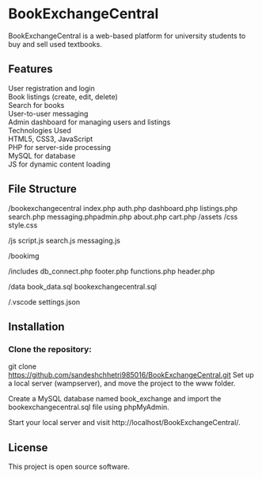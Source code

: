 # BookExchangeCentral

BookExchangeCentral is a web-based platform for university students to buy and sell used textbooks.

## Features

User registration and login  
Book listings (create, edit, delete)  
Search for books  
User-to-user messaging  
Admin dashboard for managing users and listings  
Technologies Used  
HTML5, CSS3, JavaScript  
PHP for server-side processing  
MySQL for database  
JS for dynamic content loading  

## File Structure

/bookexchangecentral
index.php
auth.php
dashboard.php
listings.php
search.php
messaging.phpadmin.php
about.php
cart.php
/assets
  /css
   style.css

  /js
   script.js
   search.js
   messaging.js

  /bookimg

  /includes
   db_connect.php
   footer.php
   functions.php
   header.php

  /data
   book_data.sql
   bookexchangecentral.sql

  /.vscode
   settings.json


## Installation

### Clone the repository:

git clone https://github.com/sandeshchhetri985016/BookExchangeCentral.git
Set up a local server (wampserver), and move the project to the www folder.

Create a MySQL database named book_exchange and import the bookexchangecentral.sql file using phpMyAdmin.

Start your local server and visit http://localhost/BookExchangeCentral/.

## License

This project is open source software.

